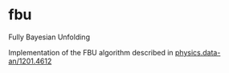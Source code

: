 fbu
===

Fully Bayesian Unfolding

Implementation of the FBU algorithm described in
[physics.data-an/1201.4612](http://arxiv.org/abs/1201.4612)
